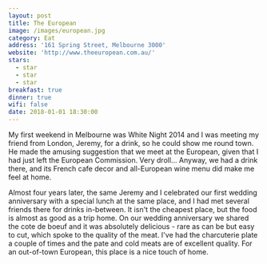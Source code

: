 ```yaml
---
layout: post
title: The European
image: /images/european.jpg
category: Eat
address: '161 Spring Street, Melbourne 3000'
website: 'http://www.theeuropean.com.au/'
stars:
  - star
  - star
  - star
breakfast: true
dinner: true
wifi: false
date: 2018-01-01 18:30:00
---
```



My first weekend in Melbourne was White Night 2014 and I was meeting my friend from London, Jeremy, for a drink, so he could show me round town. He made the amusing suggestion that we meet at the European, given that I had just left the European Commission. Very droll… Anyway, we had a drink there, and its French cafe decor and all-European wine menu did make me feel at home.

Almost four years later, the same Jeremy and I celebrated our first wedding anniversary with a special lunch at the same place, and I had met several  friends there for drinks in-between. It isn't the cheapest place, but the food is almost as good as a trip home. On our wedding anniversary we shared the cote de boeuf and it was absolutely delicious - rare as can be but easy to cut, which spoke to the quality of the meat. I've had the charcuterie plate a couple of times and the pate and cold meats are of excellent quality. For an out-of-town European, this place is a nice touch of home.